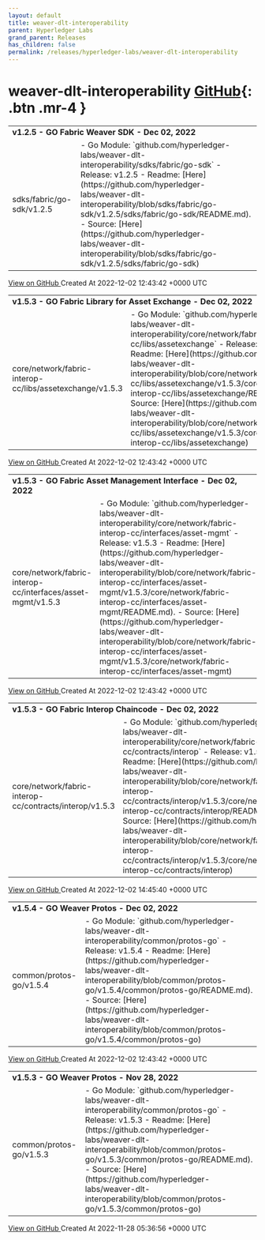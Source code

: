 ```yaml
---
layout: default
title: weaver-dlt-interoperability
parent: Hyperledger Labs
grand_parent: Releases
has_children: false
permalink: /releases/hyperledger-labs/weaver-dlt-interoperability
---
```


# weaver-dlt-interoperability <span class="fs-3 right-align">[GitHub](https://github.com/hyperledger-labs/weaver-dlt-interoperability){: .btn .mr-4 }</span>


<div>
    <table>
        <tr>
            <td colspan="2">
                <b>
                    v1.2.5 - GO Fabric Weaver SDK - Dec 02, 2022
                </b>
            </td>
        </tr>
        <tr>
            <td>
                <span class="chip">
                    sdks/fabric/go-sdk/v1.2.5
                </span>
            </td>
            <td>
                - Go Module: `github.com/hyperledger-labs/weaver-dlt-interoperability/sdks/fabric/go-sdk`
- Release: v1.2.5
- Readme: [Here](https://github.com/hyperledger-labs/weaver-dlt-interoperability/blob/sdks/fabric/go-sdk/v1.2.5/sdks/fabric/go-sdk/README.md).
- Source: [Here](https://github.com/hyperledger-labs/weaver-dlt-interoperability/blob/sdks/fabric/go-sdk/v1.2.5/sdks/fabric/go-sdk)
            </td>
        </tr>
    </table>
    <a href="https://github.com/hyperledger-labs/weaver-dlt-interoperability/releases/tag/sdks/fabric/go-sdk/v1.2.5" class=".btn">
        View on GitHub
    </a>
    <span class="right-align">
        Created At 2022-12-02 12:43:42 +0000 UTC
    </span>
</div>

<div>
    <table>
        <tr>
            <td colspan="2">
                <b>
                    v1.5.3 - GO Fabric Library for Asset Exchange - Dec 02, 2022
                </b>
            </td>
        </tr>
        <tr>
            <td>
                <span class="chip">
                    core/network/fabric-interop-cc/libs/assetexchange/v1.5.3
                </span>
            </td>
            <td>
                - Go Module: `github.com/hyperledger-labs/weaver-dlt-interoperability/core/network/fabric-interop-cc/libs/assetexchange`
- Release: v1.5.3
- Readme: [Here](https://github.com/hyperledger-labs/weaver-dlt-interoperability/blob/core/network/fabric-interop-cc/libs/assetexchange/v1.5.3/core/network/fabric-interop-cc/libs/assetexchange/README.md).
- Source: [Here](https://github.com/hyperledger-labs/weaver-dlt-interoperability/blob/core/network/fabric-interop-cc/libs/assetexchange/v1.5.3/core/network/fabric-interop-cc/libs/assetexchange)
            </td>
        </tr>
    </table>
    <a href="https://github.com/hyperledger-labs/weaver-dlt-interoperability/releases/tag/core/network/fabric-interop-cc/libs/assetexchange/v1.5.3" class=".btn">
        View on GitHub
    </a>
    <span class="right-align">
        Created At 2022-12-02 12:43:42 +0000 UTC
    </span>
</div>

<div>
    <table>
        <tr>
            <td colspan="2">
                <b>
                    v1.5.3 - GO Fabric Asset Management Interface - Dec 02, 2022
                </b>
            </td>
        </tr>
        <tr>
            <td>
                <span class="chip">
                    core/network/fabric-interop-cc/interfaces/asset-mgmt/v1.5.3
                </span>
            </td>
            <td>
                - Go Module: `github.com/hyperledger-labs/weaver-dlt-interoperability/core/network/fabric-interop-cc/interfaces/asset-mgmt`
- Release: v1.5.3
- Readme: [Here](https://github.com/hyperledger-labs/weaver-dlt-interoperability/blob/core/network/fabric-interop-cc/interfaces/asset-mgmt/v1.5.3/core/network/fabric-interop-cc/interfaces/asset-mgmt/README.md).
- Source: [Here](https://github.com/hyperledger-labs/weaver-dlt-interoperability/blob/core/network/fabric-interop-cc/interfaces/asset-mgmt/v1.5.3/core/network/fabric-interop-cc/interfaces/asset-mgmt)
            </td>
        </tr>
    </table>
    <a href="https://github.com/hyperledger-labs/weaver-dlt-interoperability/releases/tag/core/network/fabric-interop-cc/interfaces/asset-mgmt/v1.5.3" class=".btn">
        View on GitHub
    </a>
    <span class="right-align">
        Created At 2022-12-02 12:43:42 +0000 UTC
    </span>
</div>

<div>
    <table>
        <tr>
            <td colspan="2">
                <b>
                    v1.5.3 - GO Fabric Interop Chaincode - Dec 02, 2022
                </b>
            </td>
        </tr>
        <tr>
            <td>
                <span class="chip">
                    core/network/fabric-interop-cc/contracts/interop/v1.5.3
                </span>
            </td>
            <td>
                - Go Module: `github.com/hyperledger-labs/weaver-dlt-interoperability/core/network/fabric-interop-cc/contracts/interop`
- Release: v1.5.3
- Readme: [Here](https://github.com/hyperledger-labs/weaver-dlt-interoperability/blob/core/network/fabric-interop-cc/contracts/interop/v1.5.3/core/network/fabric-interop-cc/contracts/interop/README.md).
- Source: [Here](https://github.com/hyperledger-labs/weaver-dlt-interoperability/blob/core/network/fabric-interop-cc/contracts/interop/v1.5.3/core/network/fabric-interop-cc/contracts/interop)
            </td>
        </tr>
    </table>
    <a href="https://github.com/hyperledger-labs/weaver-dlt-interoperability/releases/tag/core/network/fabric-interop-cc/contracts/interop/v1.5.3" class=".btn">
        View on GitHub
    </a>
    <span class="right-align">
        Created At 2022-12-02 14:45:40 +0000 UTC
    </span>
</div>

<div>
    <table>
        <tr>
            <td colspan="2">
                <b>
                    v1.5.4 - GO Weaver Protos - Dec 02, 2022
                </b>
            </td>
        </tr>
        <tr>
            <td>
                <span class="chip">
                    common/protos-go/v1.5.4
                </span>
            </td>
            <td>
                - Go Module: `github.com/hyperledger-labs/weaver-dlt-interoperability/common/protos-go`
- Release: v1.5.4
- Readme: [Here](https://github.com/hyperledger-labs/weaver-dlt-interoperability/blob/common/protos-go/v1.5.4/common/protos-go/README.md).
- Source: [Here](https://github.com/hyperledger-labs/weaver-dlt-interoperability/blob/common/protos-go/v1.5.4/common/protos-go)
            </td>
        </tr>
    </table>
    <a href="https://github.com/hyperledger-labs/weaver-dlt-interoperability/releases/tag/common/protos-go/v1.5.4" class=".btn">
        View on GitHub
    </a>
    <span class="right-align">
        Created At 2022-12-02 12:43:42 +0000 UTC
    </span>
</div>

<div>
    <table>
        <tr>
            <td colspan="2">
                <b>
                    v1.5.3 - GO Weaver Protos - Nov 28, 2022
                </b>
            </td>
        </tr>
        <tr>
            <td>
                <span class="chip">
                    common/protos-go/v1.5.3
                </span>
            </td>
            <td>
                - Go Module: `github.com/hyperledger-labs/weaver-dlt-interoperability/common/protos-go`
- Release: v1.5.3
- Readme: [Here](https://github.com/hyperledger-labs/weaver-dlt-interoperability/blob/common/protos-go/v1.5.3/common/protos-go/README.md).
- Source: [Here](https://github.com/hyperledger-labs/weaver-dlt-interoperability/blob/common/protos-go/v1.5.3/common/protos-go)
            </td>
        </tr>
    </table>
    <a href="https://github.com/hyperledger-labs/weaver-dlt-interoperability/releases/tag/common/protos-go/v1.5.3" class=".btn">
        View on GitHub
    </a>
    <span class="right-align">
        Created At 2022-11-28 05:36:56 +0000 UTC
    </span>
</div>

